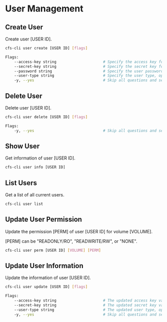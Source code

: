 # User Management

## Create User

Create user [USER ID].

``` bash
cfs-cli user create [USER ID] [flags]
```

```bash
Flags:
    --access-key string                     # Specify the access key for the user to use the object storage function.
    --secret-key string                     # Specify the secret key for the user to use the object storage function.
    --password string                       # Specify the user password.
    --user-type string                      # Specify the user type, optional values are normal or admin (default is normal).
    -y, --yes                               # Skip all questions and set the answer to "yes".
```

## Delete User

Delete user [USER ID].

``` bash
cfs-cli user delete [USER ID] [flags]
```

```bash
Flags:
    -y, --yes                               # Skip all questions and set the answer to "yes".
```

## Show User

Get information of user [USER ID].

```bash
cfs-cli user info [USER ID]
```

## List Users

Get a list of all current users.

```bash
cfs-cli user list
```

## Update User Permission

Update the permission [PERM] of user [USER ID] for volume [VOLUME].

[PERM] can be "READONLY/RO", "READWRITE/RW", or "NONE".

```bash
cfs-cli user perm [USER ID] [VOLUME] [PERM]
```

## Update User Information

Update the information of user [USER ID].

```bash
cfs-cli user update [USER ID] [flags]
```

```bash
Flags:
    --access-key string                     # The updated access key value.
    --secret-key string                     # The updated secret key value.
    --user-type string                      # The updated user type, optional values are normal or admin.
    -y, --yes                               # Skip all questions and set the answer to "yes".
```

